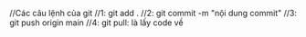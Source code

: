 //Các câu lệnh của git
//1: git add .
//2: git commit -m "nội dung commit"
//3: git push origin main
//4: git pull: là lấy code về